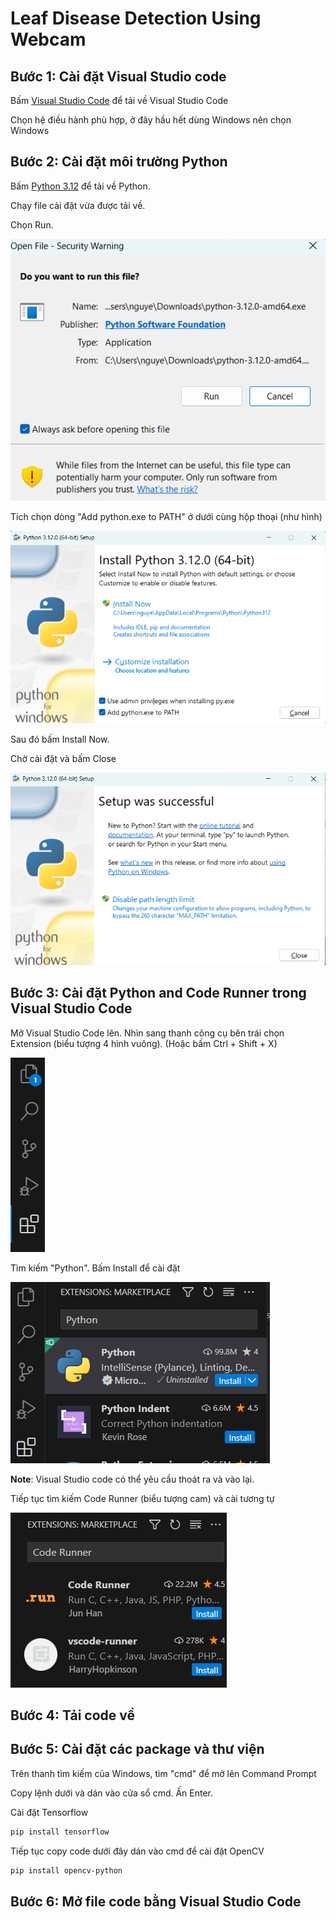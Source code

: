 # Leaf Disease Detection Using Webcam


## Bước 1: Cài đặt Visual Studio code

Bấm [Visual Studio Code](https://code.visualstudio.com/download) để tải về Visual Studio Code

Chọn hệ điều hành phù hợp, ở đây hầu hết dùng Windows nên chọn Windows

## Bước 2: Cài đặt môi trường Python

Bấm [Python 3.12](https://www.python.org/downloads/release/python-3120/) để tải về Python.

Chạy file cài đặt vừa được tải về. 

Chọn Run.

![Fig.1](1.png)

Tích chọn dòng "Add python.exe to PATH" ở dưới cùng hộp thoại (như hình)

![Fig.1](2.png)

Sau đó bấm Install Now.

Chờ cài đặt và bấm Close

![Alt text](image.png)
## Bước 3: Cài đặt Python and Code Runner trong Visual Studio Code

Mở Visual Studio Code lên. Nhìn sang thanh công cụ bên trái chọn Extension (biểu tượng 4 hình vuông). (Hoặc bấm Ctrl + Shift + X)

![Alt text](image-2.png)

Tìm kiếm "Python". Bấm Install để cài đặt

![Alt text](image-3.png)

**Note**: Visual Studio code có thể yêu cầu thoát ra và vào lại.

Tiếp tục tìm kiếm Code Runner (biểu tượng cam) và cài tương tự

![Alt text](image-4.png)

## Bước 4: Tải code về 

## Bước 5: Cài đặt các package và thư viện

Trên thanh tìm kiếm của Windows, tìm "cmd" để mở lên Command Prompt

Copy lệnh dưới và dán vào cửa sổ cmd. Ấn Enter.

Cài đặt Tensorflow

```bash
pip install tensorflow
```

Tiếp tục copy code dưới đây dán vào cmd để cài đặt OpenCV

```bash
pip install opencv-python
```

## Bước 6: Mở file code bằng Visual Studio Code


